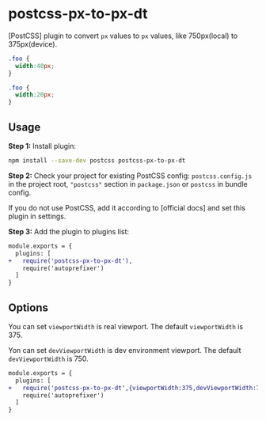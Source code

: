 # postcss-px-to-px-dt

[PostCSS] plugin to convert `px` values to `px` values, like 750px(local) to 375px(device).

```css
.foo {
  width:40px;
}
```

```css
.foo {
  width:20px;
}
```

## Usage

**Step 1:** Install plugin:

```sh
npm install --save-dev postcss postcss-px-to-px-dt
```

**Step 2:** Check your project for existing PostCSS config: `postcss.config.js`
in the project root, `"postcss"` section in `package.json`
or `postcss` in bundle config.

If you do not use PostCSS, add it according to [official docs]
and set this plugin in settings.

**Step 3:** Add the plugin to plugins list:

```diff
module.exports = {
  plugins: [
+   require('postcss-px-to-px-dt'),
    require('autoprefixer')
  ]
}
```
## Options

You can set `viewportWidth` is real viewport. The default `viewportWidth` is 375.

Yon can set `devViewportWidth` is dev environment viewport. The default `devViewportWidth` is 750.

```diff
module.exports = {
  plugins: [
+   require('postcss-px-to-px-dt',{viewportWidth:375,devViewportWidth:750}),
    require('autoprefixer')
  ]
}
```





